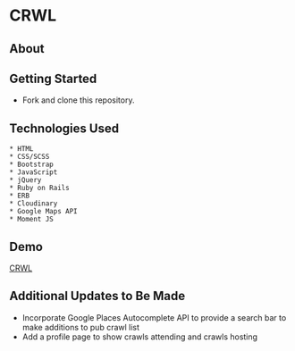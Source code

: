 # CRWL

## About



## Getting Started

* Fork and clone this repository. 

## Technologies Used

    * HTML
    * CSS/SCSS
    * Bootstrap
    * JavaScript
    * jQuery
    * Ruby on Rails
    * ERB
    * Cloudinary
    * Google Maps API
    * Moment JS


## Demo
[CRWL](http://wdi-pub-crawl.herokuapp.com/)

## Additional Updates to Be Made
* Incorporate Google Places Autocomplete API to provide a search bar to make additions to pub crawl list
* Add a profile page to show crawls attending and crawls hosting